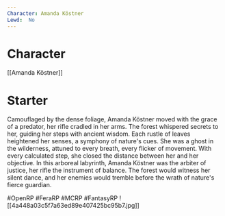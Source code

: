 ```yaml
---
Character: Amanda Köstner
Lewd:  No
---
```

# Character
[[Amanda Köstner]]

# Starter
Camouflaged by the dense foliage, Amanda Köstner moved with the grace of a predator, her rifle cradled in her arms. The forest whispered secrets to her, guiding her steps with ancient wisdom. Each rustle of leaves heightened her senses, a symphony of nature's cues. She was a ghost in the wilderness, attuned to every breath, every flicker of movement. With every calculated step, she closed the distance between her and her objective. In this arboreal labyrinth, Amanda Köstner was the arbiter of justice, her rifle the instrument of balance. The forest would witness her silent dance, and her enemies would tremble before the wrath of nature's fierce guardian.

#OpenRP #FeraRP #MCRP #FantasyRP 
![[4a448a03c5f7a63ed89e407425bc95b7.jpg]]